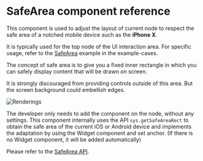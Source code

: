 # SafeArea component reference

This component is used to adjust the layout of current node to respect the safe area of a notched mobile device such as the **iPhone X**.

It is typically used for the top node of the UI interaction area. For specific usage, refer to the [SafeArea](https://github.com/cocos-creator/test-cases-3d/tree/v3.5/assets/cases/ui/23.safe-area) example in the example-cases.

The concept of safe area is to give you a fixed inner rectangle in which you can safely display content that will be drawn on screen.

It is strongly discouraged from providing controls outside of this area. But the screen background could embellish edges.

![Renderings](./safearea/renderings.png)

The developer only needs to add the component on the node, without any settings. This component internally uses the API `sys.getSafeAreaRect` to obtain the safe area of the current iOS or Android device and implements the adaptation by using the Widget component and set anchor. (If there is no Widget component, it will be added automatically)

Please refer to the [SafeArea API](__APIDOC__/en/#/docs/3.5/en/ui/Class/SafeArea).
